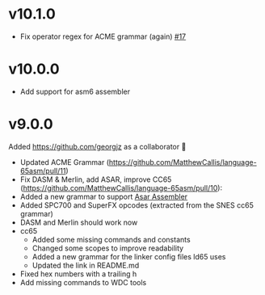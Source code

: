 # v10.1.0

* Fix operator regex for ACME grammar (again) [#17](https://github.com/MatthewCallis/language-65asm/pull/17)

# v10.0.0

* Add support for asm6 assembler

# v9.0.0

Added https://github.com/georgjz as a collaborator 🎉

* Updated ACME Grammar (https://github.com/MatthewCallis/language-65asm/pull/11)
* Fix DASM & Merlin, add ASAR, improve CC65 (https://github.com/MatthewCallis/language-65asm/pull/10):
* Added a new grammar to support [Asar Assembler](https://github.com/RPGHacker/asar)
* Added SPC700 and SuperFX opcodes (extracted from the SNES cc65 grammar)
* DASM and Merlin should work now
* cc65
    * Added some missing commands and constants
    * Changed some scopes to improve readability
    * Added a new grammar for the linker config files ld65 uses
    * Updated the link in README.md
* Fixed hex numbers with a trailing h
* Add missing commands to WDC tools

